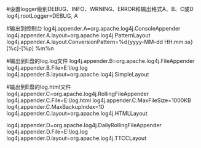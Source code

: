 #设置logger级别DEBUG、INFO、WRNING、ERROR和输出格式A、B、C或D
log4j.rootLogger=DEBUG, A

#输出到控制台
log4j.appender.A=org.apache.log4j.ConsoleAppender
log4j.appender.A.layout=org.apache.log4j.PatternLayout
log4j.appender.A.layout.ConversionPattern=%d{yyyy-MM-dd HH:mm:ss} [%c]-[%p] %m%n

#输出到E盘的log.log文件
log4j.appender.B=org.apache.log4j.FileAppender
log4j.appender.B.File=E:\\log.log
log4j.appender.B.layout=org.apache.log4j.SimpleLayout

#输出到E盘的log.html文件
log4j.appender.C=org.apache.log4j.RollingFileAppender
log4j.appender.C.File=E:\\log.html
log4j.appender.C.MaxFileSize=1000KB
log4j.appender.C.MaxBackupIndex=10
log4j.appender.C.layout=org.apache.log4j.HTMLLayout

log4j.appender.D=org.apache.log4j.DailyRollingFileAppender
log4j.appender.D.File=E:\\log.log
log4j.appender.D.layout=org.apache.log4j.TTCCLayout
